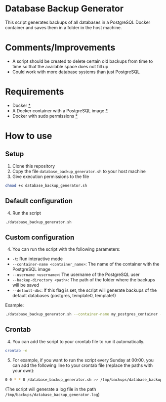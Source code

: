 # Database Backup Generator
This script generates backups of all databases in a PostgreSQL Docker container and saves them in a folder in the host machine.

# Comments/Improvements
- A script should be created to delete certain old backups from time to time so that the available space does not fill up
- Could work with more database systems than just PostgreSQL

# Requirements
- Docker [*](https://docs.docker.com/engine/install/)
- A Docker container with a PostgreSQL image [*](https://hub.docker.com/_/postgres)
- Docker with sudo permissions [*](https://docs.docker.com/engine/install/linux-postinstall/)

# How to use
## Setup
1. Clone this repository
2. Copy the file `database_backup_generator.sh` to your host machine
3. Give execution permissions to the file
```bash
chmod +x database_backup_generator.sh
```

## Default configuration
4. Run the script
```bash
./database_backup_generator.sh
```

## Custom configuration
4. You can run the script with the following parameters:
- `-t`: Run interactive mode
- `--container-name <container_name>`: The name of the container with the PostgreSQL image
- `--username <username>`: The username of the PostgreSQL user
- `--backup-directory <path>`: The path of the folder where the backups will be saved
- `--default-dbs`: If this flag is set, the script will generate backups of the default databases (postgres, template0, template1)

Example:
```bash
./database_backup_generator.sh --container-name my_postgres_container --username my_user --backup-directory /tmp/backups --default-dbs
```

## Crontab
4. You can add the script to your crontab file to run it automatically.
```bash
crontab -e
```
5. For example, if you want to run the script every Sunday at 00:00, you can add the following line to your crontab file (replace the paths with your own):
```bash
0 0 * * 0 /database_backup_generator.sh >> /tmp/backups/database_backup_generator.log 2>&1
```
(The script will generate a log file in the path `/tmp/backups/database_backup_generator.log`)
